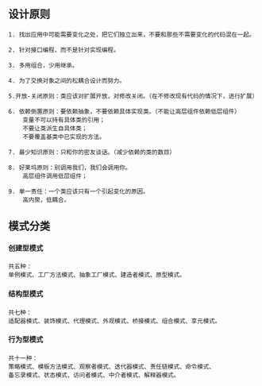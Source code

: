 
## 设计原则

    1. 找出应用中可能需要变化之处，把它们独立出来，不要和那些不需要变化的代码混在一起。
    
    2. 针对接口编程，而不是针对实现编程。
    
    3. 多用组合，少用继承。
    
    4. 为了交换对象之间的松耦合设计而努力。
    
    5.开放-关闭原则：类应该对扩展开放，对修改关闭。（在不修改现有代码的情况下，进行扩展）
    
    6. 依赖倒置原则：要依赖抽象，不要依赖具体实现类。（不能让高层组件依赖低层组件）
        变量不可以持有具体类的引用；
        不要让类派生自具体类；
        不要覆盖基类中已实现的方法。
    
    7. 最少知识原则：只和你的密友谈话。（减少依赖的类的数目）
    
    8. 好莱坞原则：别调用我们，我们会调用你。
        高层组件调用低层组件；
        
    9. 单一责任：一个类应该只有一个引起变化的原因。
        高内聚，低耦合。
        

## 模式分类

#### 创建型模式

    共五种：
    单例模式、工厂方法模式、抽象工厂模式、建造者模式、原型模式。

#### 结构型模式

    共七种：
    适配器模式、装饰模式、代理模式、外观模式、桥接模式、组合模式、享元模式。

#### 行为型模式

    共十一种：
    策略模式、模板方法模式、观察者模式、迭代器模式、责任链模式、命令模式、
    备忘录模式、状态模式、访问者模式、中介者模式、解释器模式。